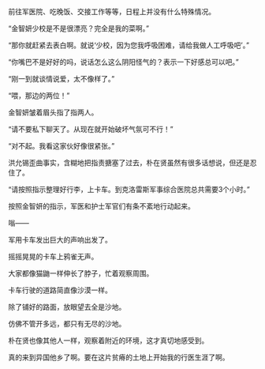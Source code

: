 前往军医院、吃晚饭、交接工作等等，日程上并没有什么特殊情况。

“金智妍少校是不是很漂亮？完全是我的菜啊。”

“那你就赶紧去表白啊。就说‘少校，因为您我呼吸困难，请给我做人工呼吸吧’。”

“你嘴巴不是好好的吗，说话怎么这么阴阳怪气的？表示一下好感总可以吧。”

“刚一到就谈情说爱，太不像样了。”

“喂，那边的两位！”

金智妍皱着眉头指了指两人。

“请不要私下聊天了。从现在就开始破坏气氛可不行！”

“对不起。我看这家伙好像很紧张。”

洪允锡歪曲事实，含糊地把指责搪塞了过去，朴在贤虽然有很多话想说，但还是忍住了。

“请按照指示整理好行李，上卡车。到克洛雷斯军事综合医院总共需要3个小时。”

按照金智妍的指示，军医和护士军官们有条不紊地行动起来。

嗡——

军用卡车发出巨大的声响出发了。

摇摇晃晃的卡车上鸦雀无声。

大家都像猫鼬一样伸长了脖子，忙着观察周围。

卡车行驶的道路简直像沙漠一样。

除了铺好的路面，放眼望去全是沙地。

仿佛不管开多远，都只有无尽的沙地。

朴在贤也像其他人一样，观察着附近的环境，这才真切地感受到。

真的来到异国他乡了啊。要在这片贫瘠的土地上开始我的行医生涯了啊。
